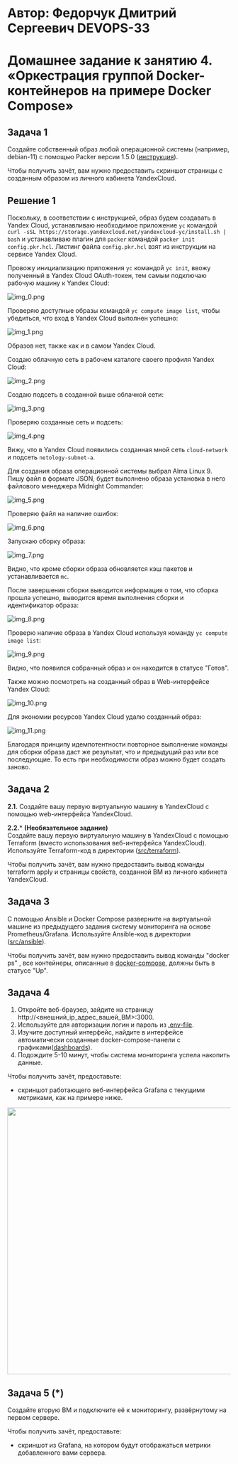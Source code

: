 # Автор: Федорчук Дмитрий Сергеевич DEVOPS-33

# Домашнее задание к занятию 4. «Оркестрация группой Docker-контейнеров на примере Docker Compose»

## Задача 1

Создайте собственный образ любой операционной системы (например, debian-11) с помощью Packer версии 1.5.0 ([инструкция](https://cloud.yandex.ru/docs/tutorials/infrastructure-management/packer-quickstart)).

Чтобы получить зачёт, вам нужно предоставить скриншот страницы с созданным образом из личного кабинета YandexCloud.

## Решение 1

Поскольку, в соответствии с инструкцией, образ будем создавать в Yandex Cloud, устанавливаю необходимое приложение ```yc``` командой ```curl -sSL https://storage.yandexcloud.net/yandexcloud-yc/install.sh | bash``` и устанавливаю плагин для ```packer``` командой ```packer init config.pkr.hcl```. Листинг файла ```config.pkr.hcl``` взят из инструкции на сервисе Yandex Cloud.

Провожу инициализацию приложения ```yc``` командой ```yc init```, ввожу полученный в Yandex Cloud OAuth-токен, тем самым подключаю рабочую машину к Yandex Cloud:

![img_0.png](IMG/img_0.png)

Проверяю доступные образы командой ```yc compute image list```, чтобы убедиться, что вход в Yandex Cloud выполнен успешно:

![img_1.png](IMG/img_1.png)

Образов нет, также как и в самом Yandex Cloud.

Создаю облачную сеть в рабочем каталоге своего профиля Yandex Cloud:

![img_2.png](IMG/img_2.png)

Создаю подсеть в созданной выше облачной сети:

![img_3.png](IMG/img_3.png)

Проверяю созданные сеть и подсеть:

![img_4.png](IMG/img_4.png)

Вижу, что в Yandex Cloud появились созданная мной сеть ```cloud-network``` и подсеть ```netology-subnet-a```.

Для создания образа операционной системы выбрал Alma Linux 9. Пишу файл в формате JSON, будет выполнено образа установка в него файлового менеджера Midnight Commander:

![img_5.png](IMG/img_5.png)

Проверяю файл на наличие ошибок:

![img_6.png](IMG/img_6.png)

Запускаю сборку образа:

![img_7.png](IMG/img_7.png)

Видно, что кроме сборки образа обновляется кэш пакетов и устанавливается ```mc```.

После завершения сборки выводится информация о том, что сборка прошла успешно, выводится время выполнения сборки и идентификатор образа:

![img_8.png](IMG/img_8.png)

Проверю наличие образа в Yandex Cloud используя команду ```yc compute image list```:

![img_9.png](IMG/img_9.png)

Видно, что появился собранный образ и он находится в статусе "Готов".

Также можно посмотреть на созданный образ в Web-интерфейсе Yandex Cloud:

![img_10.png](IMG/img_10.png)

Для экономии ресурсов Yandex Cloud удалю созданный образ:

![img_11.png](IMG/img_11.png)

Благодаря принципу идемпотентности повторное выполнение команды для сборки образа даст же результат, что и предыдущий раз или все последующие. То есть при необходимости образ можно будет создать заново.

## Задача 2

**2.1.** Создайте вашу первую виртуальную машину в YandexCloud с помощью web-интерфейса YandexCloud.        

**2.2.*** **(Необязательное задание)**      
Создайте вашу первую виртуальную машину в YandexCloud с помощью Terraform (вместо использования веб-интерфейса YandexCloud).
Используйте Terraform-код в директории ([src/terraform](https://github.com/netology-group/virt-homeworks/tree/virt-11/05-virt-04-docker-compose/src/terraform)).

Чтобы получить зачёт, вам нужно предоставить вывод команды terraform apply и страницы свойств, созданной ВМ из личного кабинета YandexCloud.

## Задача 3

С помощью Ansible и Docker Compose разверните на виртуальной машине из предыдущего задания систему мониторинга на основе Prometheus/Grafana.
Используйте Ansible-код в директории ([src/ansible](https://github.com/netology-group/virt-homeworks/tree/virt-11/05-virt-04-docker-compose/src/ansible)).

Чтобы получить зачёт, вам нужно предоставить вывод команды "docker ps" , все контейнеры, описанные в [docker-compose](https://github.com/netology-group/virt-homeworks/blob/virt-11/05-virt-04-docker-compose/src/ansible/stack/docker-compose.yaml),  должны быть в статусе "Up".

## Задача 4

1. Откройте веб-браузер, зайдите на страницу http://<внешний_ip_адрес_вашей_ВМ>:3000.
2. Используйте для авторизации логин и пароль из [.env-file](https://github.com/netology-group/virt-homeworks/blob/virt-11/05-virt-04-docker-compose/src/ansible/stack/.env).
3. Изучите доступный интерфейс, найдите в интерфейсе автоматически созданные docker-compose-панели с графиками([dashboards](https://grafana.com/docs/grafana/latest/dashboards/use-dashboards/)).
4. Подождите 5-10 минут, чтобы система мониторинга успела накопить данные.

Чтобы получить зачёт, предоставьте: 

- скриншот работающего веб-интерфейса Grafana с текущими метриками, как на примере ниже.
<p align="center">
  <img width="1200" height="600" src="./assets/yc_02.png">
</p>

## Задача 5 (*)

Создайте вторую ВМ и подключите её к мониторингу, развёрнутому на первом сервере.

Чтобы получить зачёт, предоставьте:

- скриншот из Grafana, на котором будут отображаться метрики добавленного вами сервера.


